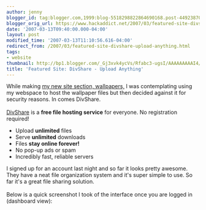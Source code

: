 ```yaml
---
author: jenny
blogger_id: tag:blogger.com,1999:blog-5518298822864690168.post-4492387041672609366
blogger_orig_url: https://www.hackaddict.net/2007/03/featured-site-divshare-upload-anything.html
date: '2007-03-13T09:40:00.000-04:00'
layout: post
modified_time: '2007-03-13T11:10:56.616-04:00'
redirect_from: /2007/03/featured-site-divshare-upload-anything.html
tags:
- website
thumbnail: http://bp1.blogger.com/_Gj3xvk4ycVs/Rfabc3-ugsI/AAAAAAAAAI4/e082dgUWDU4/s72-c/DivShare.png
title: 'Featured Site: DivShare - Upload Anything'
---
```


While making <a href="http://hackaddict.blogspot.com/2007/03/new-site-section-tag-my-current.html">my new site section, wallpapers,</a> I was contemplating using my webspace to host the wallpaper files but then decided against it for security reasons<img alt="" border="0" id="BLOGGER_PHOTO_ID_5041387753253536450" src="{{ site.url }}/assets/images/2007-03-13-image-0000.png" style="margin: 0pt 0pt 10px 10px; float: right; "/>.  In comes DivShare.<br/><br/><a href="http://www.divshare.com/">DivShare</a> is a <strong>free file hosting service</strong> for everyone. No registration required!<br/><ul class="checks"><li>Upload  <strong>unlimited</strong> files</li><li>Serve  <strong>unlimited</strong> downloads</li><li>Files <strong>stay online forever!</strong></li><li>No pop-up ads or spam</li><li>Incredibly fast, reliable servers</li></ul>I signed up for an account last night and so far it looks pretty awesome.  They have a neat file organization system and it's super simple to use.  So far it's a great file sharing solution.<br/><br/>Below is a quick screenshot I took of the interface once you are logged in (dashboard view):<br/><br/><img alt="" border="0" id="BLOGGER_PHOTO_ID_5041391073263256274" src="{{ site.url }}/assets/images/2007-03-13-image-0001.jpg" style="margin: 0px auto 10px; display: block; text-align: center; "/>